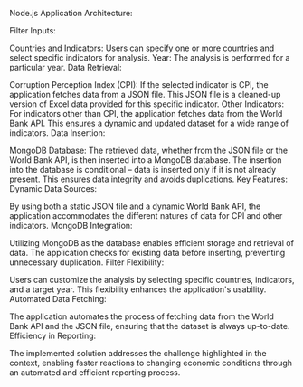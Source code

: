 Node.js Application Architecture:



Filter Inputs:

Countries and Indicators: Users can specify one or more countries and select specific indicators for analysis.
Year: The analysis is performed for a particular year.
Data Retrieval:

Corruption Perception Index (CPI):
If the selected indicator is CPI, the application fetches data from a JSON file. This JSON file is a cleaned-up version of Excel data provided for this specific indicator.
Other Indicators:
For indicators other than CPI, the application fetches data from the World Bank API. This ensures a dynamic and updated dataset for a wide range of indicators.
Data Insertion:

MongoDB Database:
The retrieved data, whether from the JSON file or the World Bank API, is then inserted into a MongoDB database.
The insertion into the database is conditional – data is inserted only if it is not already present. This ensures data integrity and avoids duplications.
Key Features:
Dynamic Data Sources:

By using both a static JSON file and a dynamic World Bank API, the application accommodates the different natures of data for CPI and other indicators.
MongoDB Integration:

Utilizing MongoDB as the database enables efficient storage and retrieval of data.
The application checks for existing data before inserting, preventing unnecessary duplication.
Filter Flexibility:

Users can customize the analysis by selecting specific countries, indicators, and a target year. This flexibility enhances the application's usability.
Automated Data Fetching:

The application automates the process of fetching data from the World Bank API and the JSON file, ensuring that the dataset is always up-to-date.
Efficiency in Reporting:

The implemented solution addresses the challenge highlighted in the context, enabling faster reactions to changing economic conditions through an automated and efficient reporting process.

